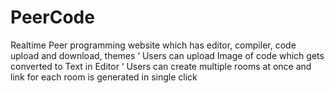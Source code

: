 # PeerCode
Realtime Peer programming website which has editor, compiler, code upload and download, themes ‘ Users can upload Image of code which gets converted to Text in Editor ‘ Users can create multiple rooms at once and link for each room is generated in single click
